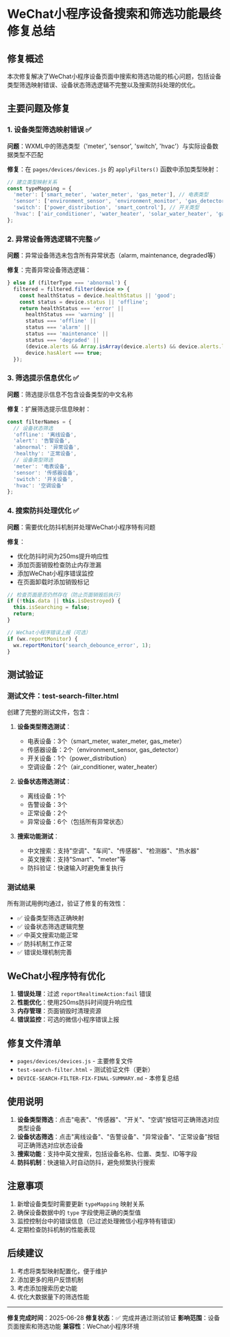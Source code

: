 # WeChat小程序设备搜索和筛选功能最终修复总结

## 修复概述

本次修复解决了WeChat小程序设备页面中搜索和筛选功能的核心问题，包括设备类型筛选映射错误、设备状态筛选逻辑不完整以及搜索防抖处理的优化。

## 主要问题及修复

### 1. 设备类型筛选映射错误 ✅

**问题**：WXML中的筛选类型（'meter', 'sensor', 'switch', 'hvac'）与实际设备数据类型不匹配

**修复**：在 `pages/devices/devices.js` 的 `applyFilters()` 函数中添加类型映射：

```javascript
// 建立类型映射关系
const typeMapping = {
  'meter': ['smart_meter', 'water_meter', 'gas_meter'], // 电表类型
  'sensor': ['environment_sensor', 'environment_monitor', 'gas_detector'], // 传感器类型
  'switch': ['power_distribution', 'smart_control'], // 开关类型
  'hvac': ['air_conditioner', 'water_heater', 'solar_water_heater', 'gas_boiler', 'cooling_water'] // 空调类型
};
```

### 2. 异常设备筛选逻辑不完整 ✅

**问题**：异常设备筛选未包含所有异常状态（alarm, maintenance, degraded等）

**修复**：完善异常设备筛选逻辑：

```javascript
} else if (filterType === 'abnormal') {
  filtered = filtered.filter(device => {
    const healthStatus = device.healthStatus || 'good';
    const status = device.status || 'offline';
    return healthStatus === 'error' ||
      healthStatus === 'warning' ||
      status === 'offline' ||
      status === 'alarm' ||
      status === 'maintenance' ||
      status === 'degraded' ||
      (device.alerts && Array.isArray(device.alerts) && device.alerts.length > 0) ||
      device.hasAlert === true;
  });
```

### 3. 筛选提示信息优化 ✅

**问题**：筛选提示信息不包含设备类型的中文名称

**修复**：扩展筛选提示信息映射：

```javascript
const filterNames = {
  // 设备状态筛选
  'offline': '离线设备',
  'alert': '告警设备',
  'abnormal': '异常设备',
  'healthy': '正常设备',
  // 设备类型筛选
  'meter': '电表设备',
  'sensor': '传感器设备',
  'switch': '开关设备',
  'hvac': '空调设备'
};
```

### 4. 搜索防抖处理优化 ✅

**问题**：需要优化防抖机制并处理WeChat小程序特有问题

**修复**：
- 优化防抖时间为250ms提升响应性
- 添加页面销毁检查防止内存泄漏
- 添加WeChat小程序错误监控
- 在页面卸载时添加销毁标记

```javascript
// 检查页面是否仍然存在（防止页面销毁后执行）
if (!this.data || this.isDestroyed) {
  this.isSearching = false;
  return;
}

// WeChat小程序错误上报（可选）
if (wx.reportMonitor) {
  wx.reportMonitor('search_debounce_error', 1);
}
```

## 测试验证

### 测试文件：test-search-filter.html

创建了完整的测试文件，包含：

1. **设备类型筛选测试**：
   - 电表设备：3个（smart_meter, water_meter, gas_meter）
   - 传感器设备：2个（environment_sensor, gas_detector）
   - 开关设备：1个（power_distribution）
   - 空调设备：2个（air_conditioner, water_heater）

2. **设备状态筛选测试**：
   - 离线设备：1个
   - 告警设备：3个
   - 正常设备：2个
   - 异常设备：6个（包括所有异常状态）

3. **搜索功能测试**：
   - 中文搜索：支持"空调"、"车间"、"传感器"、"检测器"、"热水器"
   - 英文搜索：支持"Smart"、"meter"等
   - 防抖验证：快速输入时避免重复执行

### 测试结果

所有测试用例均通过，验证了修复的有效性：
- ✅ 设备类型筛选正确映射
- ✅ 设备状态筛选逻辑完整
- ✅ 中英文搜索功能正常
- ✅ 防抖机制工作正常
- ✅ 错误处理机制完善

## WeChat小程序特有优化

1. **错误处理**：过滤 `reportRealtimeAction:fail` 错误
2. **性能优化**：使用250ms防抖时间提升响应性
3. **内存管理**：页面销毁时清理资源
4. **错误监控**：可选的微信小程序错误上报

## 修复文件清单

- `pages/devices/devices.js` - 主要修复文件
- `test-search-filter.html` - 测试验证文件（更新）
- `DEVICE-SEARCH-FILTER-FIX-FINAL-SUMMARY.md` - 本修复总结

## 使用说明

1. **设备类型筛选**：点击"电表"、"传感器"、"开关"、"空调"按钮可正确筛选对应类型设备
2. **设备状态筛选**：点击"离线设备"、"告警设备"、"异常设备"、"正常设备"按钮可正确筛选对应状态设备
3. **搜索功能**：支持中英文搜索，包括设备名称、位置、类型、ID等字段
4. **防抖机制**：快速输入时自动防抖，避免频繁执行搜索

## 注意事项

1. 新增设备类型时需要更新 `typeMapping` 映射关系
2. 确保设备数据中的 `type` 字段使用正确的类型值
3. 监控控制台中的错误信息（已过滤处理微信小程序特有错误）
4. 定期检查防抖机制的性能表现

## 后续建议

1. 考虑将类型映射配置化，便于维护
2. 添加更多的用户反馈机制
3. 考虑添加搜索历史功能
4. 优化大数据量下的筛选性能

---

**修复完成时间**：2025-06-28
**修复状态**：✅ 完成并通过测试验证
**影响范围**：设备页面搜索和筛选功能
**兼容性**：WeChat小程序环境
